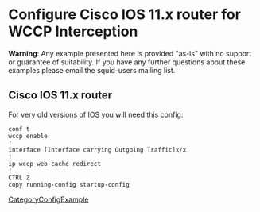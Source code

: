 # Configure Cisco IOS 11.x router for WCCP Interception

**Warning**: Any example presented here is provided "as-is" with no
support or guarantee of suitability. If you have any further questions
about these examples please email the squid-users mailing list.

## Cisco IOS 11.x router

For very old versions of IOS you will need this config:

    conf t
    wccp enable
    !
    interface [Interface carrying Outgoing Traffic]x/x
    !
    ip wccp web-cache redirect
    !
    CTRL Z
    copy running-config startup-config

[CategoryConfigExample](/CategoryConfigExample#)
